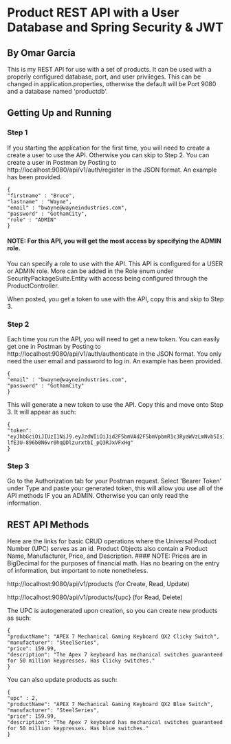 # Product REST API with a User Database and Spring Security & JWT

## By Omar Garcia

This is my REST API for use with a set of products. It can be used with a properly
configured database, port, and user privileges. This can be changed in application.properties,
otherwise the default will be Port 9080 and a database named 'productdb'.

## Getting Up and Running

### Step 1

If you starting the application for the first time, you will need to create a create a
user to use the API. Otherwise you can skip to Step 2. You can create a user in Postman by Posting to
http://localhost:9080/api/v1/auth/register in the JSON format. An example has been provided.

```
{
"firstname" : "Bruce",
"lastname" : "Wayne",
"email" : "bwayne@wayneindustries.com",
"password" : "GothamCity",
"role" : "ADMIN"
}
```

#### NOTE: For this API, you will get the most access by specifying the ADMIN role.

You can specify a role to use with the API. This API is configured for a USER
or ADMIN role. More can be added in the Role enum under SecurityPackageSuite.Entity
with access being configured through the ProductController. 

When posted, you get a token to use with the API, copy this and skip to Step 3.

### Step 2

Each time you run the API, you will need to get a new token. You can easily get one 
in Postman by Posting to http://localhost:9080/api/v1/auth/authenticate in the JSON
format. You only need the user email and password to log in. An example has been 
provided.

```
{
"email" : "bwayne@wayneindustries.com",
"password" : "GothamCity"
}
```

This will generate a new token to use the API. Copy this and move onto Step 3.
It will appear as such:

```
{
"token": "eyJhbGciOiJIUzI1NiJ9.eyJzdWIiOiJid2F5bmVAd2F5bmVpbmR1c3RyaWVzLmNvbSIsImlhdCI6MTY4MjMwNDIxMSwiZXhwIjoxNjgyMzA1NjUxfQ.zR-lfE3U-896b0N6vr0hqQDlzurxtbI_pQ3RJxVFxHg"
}
```

### Step 3

Go to the Authorization tab for your Postman request. Select 'Bearer Token' under Type
and paste your generated token, this will allow you use all of the API methods IF you
an ADMIN. Otherwise you can only read the information.

## REST API Methods

Here are the links for basic CRUD operations where the Universal Product Number (UPC)
serves as an id. Product Objects also contain a Product Name, Manufacturer, Price,
and Description. #### NOTE: Prices are in BigDecimal for the purposes of financial math. 
Has no bearing on the entry of information, but important to note nonetheless.

http://localhost:9080/api/v1/products (for Create, Read, Update)

http://localhost:9080/api/v1/products/{upc} (for Read, Delete)

The UPC is autogenerated upon creation, so you can create new products as such:

```
{
"productName": "APEX 7 Mechanical Gaming Keyboard QX2 Clicky Switch",
"manufacturer": "SteelSeries",
"price": 159.99,
"description": "The Apex 7 keyboard has mechanical switches guaranteed for 50 million keypresses. Has Clicky switches."
}
```


You can also update products as such:

```
{
"upc" : 2,
"productName": "APEX 7 Mechanical Gaming Keyboard QX2 Blue Switch",
"manufacturer": "SteelSeries",
"price": 159.99,
"description": "The Apex 7 keyboard has mechanical switches guaranteed for 50 million keypresses. Has blue switches."
}
```